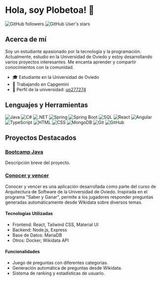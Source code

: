 # Hola, soy Plobetoa! 👋

![GitHub followers](https://img.shields.io/github/followers/plobetoa?style=social)
![GitHub User's stars](https://img.shields.io/github/stars/plobetoa?style=social)

## Acerca de mí

Soy un estudiante apasionado por la tecnología y la programación. Actualmente, estudio en la Universidad de Oviedo y estoy desarrollando varios proyectos interesantes. Me encanta aprender y compartir conocimientos con la comunidad.

- 🎓 Estudiante en la Universidad de Oviedo
- 💼 Trabajando en Capgemini
- 🏫 Perfil de la universidad: [uo277274](https://github.com/uo277274)

## Lenguajes y Herramientas

![Java](https://img.shields.io/badge/-Java-05122A?style=flat&logo=java)
![C#](https://img.shields.io/badge/-C%23-05122A?style=flat&logo=c-sharp)
![.NET](https://img.shields.io/badge/-.NET-05122A?style=flat&logo=dotnet)
![Spring](https://img.shields.io/badge/-Spring-05122A?style=flat&logo=spring)
![Spring Boot](https://img.shields.io/badge/-Spring%20Boot-05122A?style=flat&logo=spring-boot)
![SQL](https://img.shields.io/badge/-SQL-05122A?style=flat&logo=sql)
![React](https://img.shields.io/badge/-React-05122A?style=flat&logo=react)
![Angular](https://img.shields.io/badge/-Angular-05122A?style=flat&logo=angular)
![TypeScript](https://img.shields.io/badge/-TypeScript-05122A?style=flat&logo=typescript)
![HTML](https://img.shields.io/badge/-HTML-05122A?style=flat&logo=html5)
![CSS](https://img.shields.io/badge/-CSS-05122A?style=flat&logo=css3)
![MongoDB](https://img.shields.io/badge/-MongoDB-05122A?style=flat&logo=mongodb)
![Git](https://img.shields.io/badge/-Git-05122A?style=flat&logo=git)
![GitHub](https://img.shields.io/badge/-GitHub-05122A?style=flat&logo=github)

## Proyectos Destacados

### [Bootcamp Java](https://github.com/plobetoa/CursoCapgemini)
Descripción breve del proyecto.

### [Conocer y vencer](https://github.com/Arquisoft/wiq_en2a)
Conocer y vencer es una aplicación desarrollada como parte del curso de Arquitectura de Software de la Universidad de Oviedo. Inspirada en el programa "Saber y Ganar", permite a los jugadores responder preguntas generadas automáticamente desde Wikidata sobre diversos temas.

#### Tecnologías Utilizadas
- Frontend: React, Tailwind CSS, Material UI
- Backend: Node.js, Express
- Base de Datos: MariaDB
- Otros: Docker, Wikidata API
#### Funcionalidades
- Juego de preguntas con diferentes categorías.
- Generación automática de preguntas desde Wikidata.
- Sistema de ranking y estadísticas de usuario.

